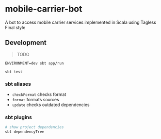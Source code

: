 # mobile-carrier-bot

A bot to access mobile carrier services implemented in Scala using Tagless Final style

## Development

> TODO

```
ENVIRONMENT=dev sbt app/run

sbt test
```

### sbt aliases

* `checkFormat` checks format
* `format` formats sources
* `update` checks outdated dependencies

### sbt plugins

```bash
# show project dependencies
sbt dependencyTree
```
